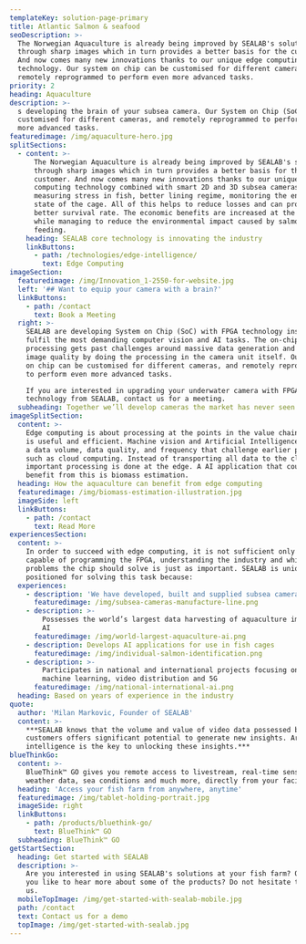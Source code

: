 ```yaml
---
templateKey: solution-page-primary
title: Atlantic Salmon & seafood
seoDescription: >-
  The Norwegian Aquaculture is already being improved by SEALAB's solutions
  through sharp images which in turn provides a better basis for the customer.
  And now comes many new innovations thanks to our unique edge computing
  technology. Our system on chip can be customised for different cameras, and
  remotely reprogrammed to perform even more advanced tasks.
priority: 2
heading: Aquaculture
description: >-
  s developing the brain of your subsea camera. Our System on Chip (SoC) can be
  customised for different cameras, and remotely reprogrammed to perform even
  more advanced tasks.
featuredimage: /img/aquaculture-hero.jpg
splitSections:
  - content: >-
      The Norwegian Aquaculture is already being improved by SEALAB's solutions
      through sharp images which in turn provides a better basis for the
      customer. And now comes many new innovations thanks to our unique edge
      computing technology combined with smart 2D and 3D subsea cameras:
      measuring stress in fish, better lining regime, monitoring the entire
      state of the cage. All of this helps to reduce losses and can provide a
      better survival rate. The economic benefits are increased at the farms
      while managing to reduce the environmental impact caused by salmon
      feeding.
    heading: SEALAB core technology is innovating the industry
    linkButtons:
      - path: /technologies/edge-intelligence/
        text: Edge Computing
imageSection:
  featuredimage: /img/Innovation_1-2550-for-website.jpg
  left: '## Want to equip your camera with a brain?'
  linkButtons:
    - path: /contact
      text: Book a Meeting
  right: >-
    SEALAB are developing System on Chip (SoC) with FPGA technology inside that
    fulfil the most demanding computer vision and AI tasks. The on-chip
    processing gets past challenges around massive data generation and poor
    image quality by doing the processing in the camera unit itself. Our system
    on chip can be customised for different cameras, and remotely reprogrammed
    to perform even more advanced tasks.

    If you are interested in upgrading your underwater camera with FPGA
    technology from SEALAB, contact us for a meeting.
  subheading: Together we’ll develop cameras the market has never seen before
imageSplitSection:
  content: >-
    Edge computing is about processing at the points in the value chain where it
    is useful and efficient. Machine vision and Artificial Intelligence require
    a data volume, data quality, and frequency that challenge earlier paradigms
    such as cloud computing. Instead of transporting all data to the cloud,
    important processing is done at the edge. A AI application that could
    benefit from this is biomass estimation.
  heading: How the aquaculture can benefit from edge computing
  featuredimage: /img/biomass-estimation-illustration.jpg
  imageSide: left
  linkButtons:
    - path: /contact
      text: Read More
experiencesSection:
  content: >-
    In order to succeed with edge computing, it is not sufficient only being
    capable of programming the FPGA, understanding the industry and which
    problems the chip should solve is just as important. SEALAB is uniquely
    positioned for solving this task because: 
  experiences:
    - description: 'We have developed, built and supplied subsea cameras for years'
      featuredimage: /img/subsea-cameras-manufacture-line.png
    - description: >-
        Possesses the world’s largest data harvesting of aquaculture images for
        AI
      featuredimage: /img/world-largest-aquaculture-ai.png
    - description: Develops AI applications for use in fish cages
      featuredimage: /img/individual-salmon-identification.png
    - description: >-
        Participates in national and international projects focusing on AI,
        machine learning, video distribution and 5G
      featuredimage: /img/national-international-ai.png
  heading: Based on years of experience in the industry
quote:
  author: 'Milan Markovic, Founder of SEALAB'
  content: >-
    ***SEALAB knows that the volume and value of video data possessed by our
    customers offers significant potential to generate new insights. Artificial
    intelligence is the key to unlocking these insights.***
blueThinkGo:
  content: >-
    BlueThink™ GO gives you remote access to livestream, real-time sensor data,
    weather data, sea conditions and much more, directly from your facility.
  heading: 'Access your fish farm from anywhere, anytime'
  featuredimage: /img/tablet-holding-portrait.jpg
  imageSide: right
  linkButtons:
    - path: /products/bluethink-go/
      text: BlueThink™ GO
  subheading: BlueThink™ GO
getStartSection:
  heading: Get started with SEALAB
  description: >-
    Are you interested in using SEALAB's solutions at your fish farm? Or would
    you like to hear more about some of the products? Do not hesitate to contact
    us.
  mobileTopImage: /img/get-started-with-sealab-mobile.jpg
  path: /contact
  text: Contact us for a demo
  topImage: /img/get-started-with-sealab.jpg
---
```



